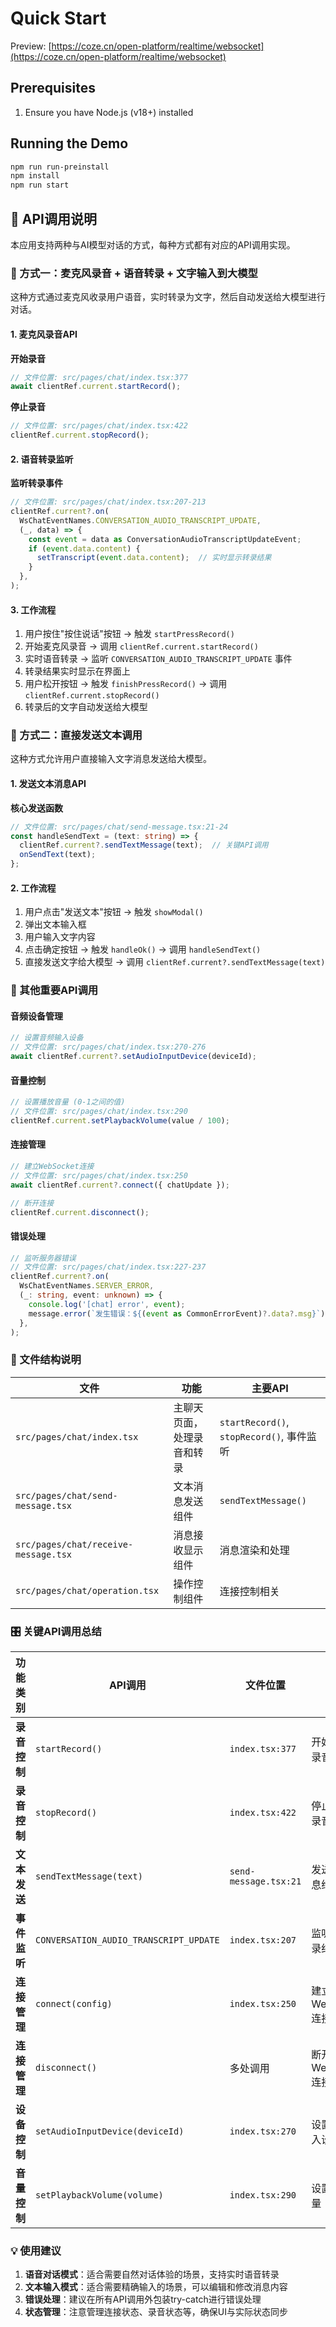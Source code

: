 # Quick Start

Preview: [https://coze.cn/open-platform/realtime/websocket](https://coze.cn/open-platform/realtime/websocket)

## Prerequisites
1. Ensure you have Node.js (v18+) installed

## Running the Demo

```bash
npm run run-preinstall
npm install
npm run start
```

## 🎯 API调用说明

本应用支持两种与AI模型对话的方式，每种方式都有对应的API调用实现。

### 📢 方式一：麦克风录音 + 语音转录 + 文字输入到大模型

这种方式通过麦克风收录用户语音，实时转录为文字，然后自动发送给大模型进行对话。

#### 1. 麦克风录音API

**开始录音**
```typescript
// 文件位置: src/pages/chat/index.tsx:377
await clientRef.current.startRecord();
```

**停止录音**
```typescript
// 文件位置: src/pages/chat/index.tsx:422
clientRef.current.stopRecord();
```

#### 2. 语音转录监听

**监听转录事件**
```typescript
// 文件位置: src/pages/chat/index.tsx:207-213
clientRef.current?.on(
  WsChatEventNames.CONVERSATION_AUDIO_TRANSCRIPT_UPDATE,
  (_, data) => {
    const event = data as ConversationAudioTranscriptUpdateEvent;
    if (event.data.content) {
      setTranscript(event.data.content);  // 实时显示转录结果
    }
  },
);
```

#### 3. 工作流程
1. 用户按住"按住说话"按钮 → 触发 `startPressRecord()`
2. 开始麦克风录音 → 调用 `clientRef.current.startRecord()`
3. 实时语音转录 → 监听 `CONVERSATION_AUDIO_TRANSCRIPT_UPDATE` 事件
4. 转录结果实时显示在界面上
5. 用户松开按钮 → 触发 `finishPressRecord()` → 调用 `clientRef.current.stopRecord()`
6. 转录后的文字自动发送给大模型

### 💬 方式二：直接发送文本调用

这种方式允许用户直接输入文字消息发送给大模型。

#### 1. 发送文本消息API

**核心发送函数**
```typescript
// 文件位置: src/pages/chat/send-message.tsx:21-24
const handleSendText = (text: string) => {
  clientRef.current?.sendTextMessage(text);  // 关键API调用
  onSendText(text);
};
```

#### 2. 工作流程
1. 用户点击"发送文本"按钮 → 触发 `showModal()`
2. 弹出文本输入框
3. 用户输入文字内容
4. 点击确定按钮 → 触发 `handleOk()` → 调用 `handleSendText()`
5. 直接发送文字给大模型 → 调用 `clientRef.current?.sendTextMessage(text)`

### 🔧 其他重要API调用

#### 音频设备管理
```typescript
// 设置音频输入设备
// 文件位置: src/pages/chat/index.tsx:270-276
await clientRef.current?.setAudioInputDevice(deviceId);
```

#### 音量控制
```typescript
// 设置播放音量 (0-1之间的值)
// 文件位置: src/pages/chat/index.tsx:290
clientRef.current.setPlaybackVolume(value / 100);
```

#### 连接管理
```typescript
// 建立WebSocket连接
// 文件位置: src/pages/chat/index.tsx:250
await clientRef.current?.connect({ chatUpdate });

// 断开连接
clientRef.current.disconnect();
```

#### 错误处理
```typescript
// 监听服务器错误
// 文件位置: src/pages/chat/index.tsx:227-237
clientRef.current?.on(
  WsChatEventNames.SERVER_ERROR,
  (_: string, event: unknown) => {
    console.log('[chat] error', event);
    message.error(`发生错误：${(event as CommonErrorEvent)?.data?.msg}`);
  },
);
```

### 📁 文件结构说明

| 文件 | 功能 | 主要API |
|------|------|---------|
| `src/pages/chat/index.tsx` | 主聊天页面，处理录音和转录 | `startRecord()`, `stopRecord()`, 事件监听 |
| `src/pages/chat/send-message.tsx` | 文本消息发送组件 | `sendTextMessage()` |
| `src/pages/chat/receive-message.tsx` | 消息接收显示组件 | 消息渲染和处理 |
| `src/pages/chat/operation.tsx` | 操作控制组件 | 连接控制相关 |

### 🎛️ 关键API调用总结

| 功能类别 | API调用 | 文件位置 | 说明 |
|----------|---------|----------|------|
| **录音控制** | `startRecord()` | `index.tsx:377` | 开始麦克风录音 |
| **录音控制** | `stopRecord()` | `index.tsx:422` | 停止麦克风录音 |
| **文本发送** | `sendTextMessage(text)` | `send-message.tsx:21` | 发送文本消息给AI |
| **事件监听** | `CONVERSATION_AUDIO_TRANSCRIPT_UPDATE` | `index.tsx:207` | 监听语音转录结果 |
| **连接管理** | `connect(config)` | `index.tsx:250` | 建立WebSocket连接 |
| **连接管理** | `disconnect()` | 多处调用 | 断开WebSocket连接 |
| **设备控制** | `setAudioInputDevice(deviceId)` | `index.tsx:270` | 设置音频输入设备 |
| **音量控制** | `setPlaybackVolume(volume)` | `index.tsx:290` | 设置播放音量 |

### 💡 使用建议

1. **语音对话模式**：适合需要自然对话体验的场景，支持实时语音转录
2. **文本输入模式**：适合需要精确输入的场景，可以编辑和修改消息内容
3. **错误处理**：建议在所有API调用外包装try-catch进行错误处理
4. **状态管理**：注意管理连接状态、录音状态等，确保UI与实际状态同步
